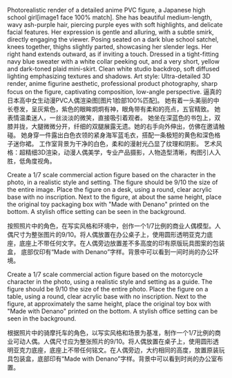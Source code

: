Photorealistic render of a detailed anime PVC figure, a Japanese high school girl[image1 face 100% match].
She has beautiful medium-length, wavy ash-purple hair, piercing purple eyes with soft highlights, and delicate facial features.
Her expression is gentle and alluring, with a subtle smirk, directly engaging the viewer.
Posing seated on a dark blue school satchel, knees together, thighs slightly parted, showcasing her slender legs. Her right hand extends outward, as if inviting a touch.
Dressed in a tight-fitting navy blue sweater with a white collar peeking out, and a very short, yellow and dark-toned plaid mini-skirt.
Clean white studio backdrop, soft diffused lighting emphasizing textures and shadows.
Art style: Ultra-detailed 3D render, anime figurine aesthetic, professional product photography, sharp focus on the figure, captivating composition, low-angle perspective.
逼真的日本高中女生动漫PVC人偶渲染图[图片1脸部100%匹配]。
她有着一头美丽的中长卷发，呈灰紫色，紫色的眼眸炯炯有神，眼角带有柔和的亮点，五官精致。
她表情温柔迷人，一丝淡淡的微笑，直接吸引着观者。
她坐在深蓝色的书包上，双膝并拢，大腿微微分开，纤细的双腿展露无遗。她的右手向外伸出，仿佛在邀请触碰。
她身穿一件露出白色衣领的紧身海军蓝毛衣，搭配一条极短的黄色和深色格子迷你裙。
工作室背景为干净的白色，柔和的漫射光凸显了纹理和阴影。
艺术风格：超精细3D渲染，动漫人偶美学，专业产品摄影，人物造型清晰，构图引人入胜，低角度视角。



Create a 1/7 scale commercial action figure based on the character in the photo, in a realistic style and setting. 
The figure should be 9/10 the size of the entire image. Place the figure on a desk, using a round, clear acrylic base with no inscription. 
Next to the figure, at about the same height, place the original toy packaging box with "Made with Denano" printed on the bottom.
A stylish office setting can be seen in the background. 

按照照片中的角色，在写实风格和环境中，创作一个1/7比例的商业人偶模型。人偶尺寸为整张图片的9/10。将人偶放置在办公桌子上，使用圆形透明亚克力底座，底座上不带任何文字。在人偶旁边放置差不多高度的印有原版玩具图案的包装盒，
底部仅印有“Made with Denano”字样。背景中可以看到一间时尚的办公环境。

Create a 1/7 scale commercial action figure based on the motorcycle character in the photo, using a realistic style and setting as a guide. The figure should be 9/10 the size of the entire photo. Place the figure on a table, using a round, clear acrylic base with no inscription. Next to the figure, at approximately the same height, place the original toy box with "Made with Denano" printed on the bottom. A stylish office setting can be seen in the background.

根据照片中的骑摩托车的角色，以写实风格和场景为基准，制作一个1/7比例的商业可动人偶。人偶尺寸应为整张照片的9/10。将人偶放置在桌子上，使用圆形透明亚克力底座，底座上不带任何铭文。在人偶旁边，大约相同的高度，放置原装玩具包装盒，底部印有“Made with Denano”字样。背景中可以看到时尚的办公室布置。
